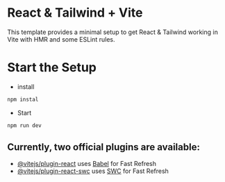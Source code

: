 # React & Tailwind + Vite

This template provides a minimal setup to get React & Tailwind working in Vite with HMR and some ESLint rules.

# Start the Setup

- install

```javascript
npm instal
```

- Start

```javascript
npm run dev
```

## Currently, two official plugins are available:

- [@vitejs/plugin-react](https://github.com/vitejs/vite-plugin-react/blob/main/packages/plugin-react/README.md) uses [Babel](https://babeljs.io/) for Fast Refresh
- [@vitejs/plugin-react-swc](https://github.com/vitejs/vite-plugin-react-swc) uses [SWC](https://swc.rs/) for Fast Refresh
